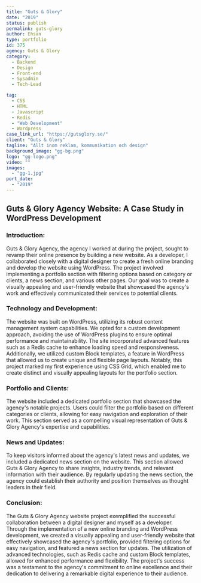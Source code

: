 ```yaml
---
title: "Guts & Glory"
date: "2019"
status: publish
permalink: guts-glory
author: Ehsan
type: portfolio
id: 375
agency: Guts & Glory
category:
  - Backend
  - Design
  - Front-end
  - Sysadmin
  - Tech-Lead

tag:
  - CSS
  - HTML
  - Javascript
  - Redis
  - "Web Development"
  - Wordpress
case_link_url: "https://gutsglory.se/"
client: "Guts & Glory"
tagline: "Allt inom reklam, kommunikation och design"
background_image: "gg-bg.png"
logo: "gg-logo.png"
video: ""
images:
  - "gg-1.jpg"
port_date:
  - "2019"
---
```


 <h2>Guts & Glory Agency Website: A Case Study in WordPress Development</h2>

  <h3>Introduction:</h3>
  <p>
    Guts & Glory Agency, the agency I worked at during the project, sought to revamp their online presence by building a new website. As a developer, I collaborated closely with a digital designer to create a fresh online branding and develop the website using WordPress. The project involved implementing a portfolio section with filtering options based on category or clients, a news section, and various other pages. Our goal was to create a visually appealing and user-friendly website that showcased the agency's work and effectively communicated their services to potential clients.
  </p>

<h3>Technology and Development:</h3>
  <p>
    The website was built on WordPress, utilizing its robust content management system capabilities. We opted for a custom development approach, avoiding the use of WordPress plugins to ensure optimal performance and maintainability. The site incorporated advanced features such as a Redis cache to enhance loading speed and responsiveness. Additionally, we utilized custom Block templates, a feature in WordPress that allowed us to create unique and flexible page layouts. Notably, this project marked my first experience using CSS Grid, which enabled me to create distinct and visually appealing layouts for the portfolio section.
  </p>

<h3>Portfolio and Clients:</h3>
  <p>
    The website included a dedicated portfolio section that showcased the agency's notable projects. Users could filter the portfolio based on different categories or clients, allowing for easy navigation and exploration of their work. This section served as a compelling visual representation of Guts & Glory Agency's expertise and capabilities.
  </p>

  <h3>News and Updates:</h3>
  <p>
    To keep visitors informed about the agency's latest news and updates, we included a dedicated news section on the website. This section allowed Guts & Glory Agency to share insights, industry trends, and relevant information with their audience. By regularly updating the news section, the agency could establish their authority and position themselves as thought leaders in their field.
  </p>

  <h3>Conclusion:</h3>
  <p>
    The Guts & Glory Agency website project exemplified the successful collaboration between a digital designer and myself as a developer. Through the implementation of a new online branding and WordPress development, we created a visually appealing and user-friendly website that effectively showcased the agency's portfolio, provided filtering options for easy navigation, and featured a news section for updates. The utilization of advanced technologies, such as Redis cache and custom Block templates, allowed for enhanced performance and flexibility. The project's success was a testament to the agency's commitment to online excellence and their dedication to delivering a remarkable digital experience to their audience.
  </p>
